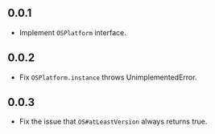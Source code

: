 ## 0.0.1

* Implement `OSPlatform` interface.

## 0.0.2

* Fix `OSPlatform.instance` throws UnimplementedError.

## 0.0.3

* Fix the issue that `OS#atLeastVersion` always returns true.
